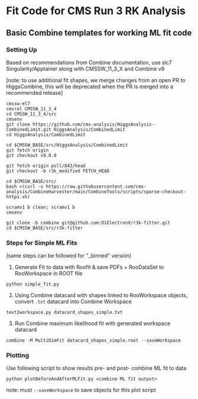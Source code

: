 # Fit Code for CMS Run 3 RK Analysis

## Basic Combine templates for working ML fit code

### Setting Up
Based on recommendations from Combine documentation, use slc7 Singularity/Apptainer along with CMSSW_11_3_X and Combine v9

[note: to use additional fit shapes, we merge changes from an open PR to HiggsCombine, this will be deprecated when the PR is merged into a recommended release]
```
cmssw-el7
cmsrel CMSSW_11_3_4
cd CMSSW_11_3_4/src
cmsenv
git clone https://github.com/cms-analysis/HiggsAnalysis-CombinedLimit.git HiggsAnalysis/CombinedLimit
cd HiggsAnalysis/CombinedLimit

cd $CMSSW_BASE/src/HiggsAnalysis/CombinedLimit
git fetch origin
git checkout v9.0.0

git fetch origin pull/843/head
git checkout -b r3k_modified FETCH_HEAD

cd $CMSSW_BASE/src/
bash <(curl -s https://raw.githubusercontent.com/cms-analysis/CombineHarvester/main/CombineTools/scripts/sparse-checkout-https.sh)

scramv1 b clean; scramv1 b
cmsenv

git clone -b combine git@github.com:DiElectronX/r3k-fitter.git
cd $CMSSW_BASE/src/r3k-fitter
```

### Steps for Simple ML Fits

(same steps can be followed for "_binned" version)

1. Generate Fit to data with Roofit & save PDFs + RooDataSet to RooWorkspace in ROOT file
```
python simple_fit.py
```
2. Using Combine datacard with shapes linked to RooWorkspace objects, convert `.txt` datacard into Combine Workspace
```
text2workspace.py datacard_shapes_simple.txt
```
3. Run Combine maximum likelihood fit with generated workspace datacard
```
combine -M MultiDimFit datacard_shapes_simple.root --saveWorkspace
```

### Plotting

Use following script to show results pre- and post- combine ML fit to data
```
python plotBeforeAndAfterMLFit.py <combine ML fit output>
```
note: must `--saveWorkspace` to save objects for this plot script

